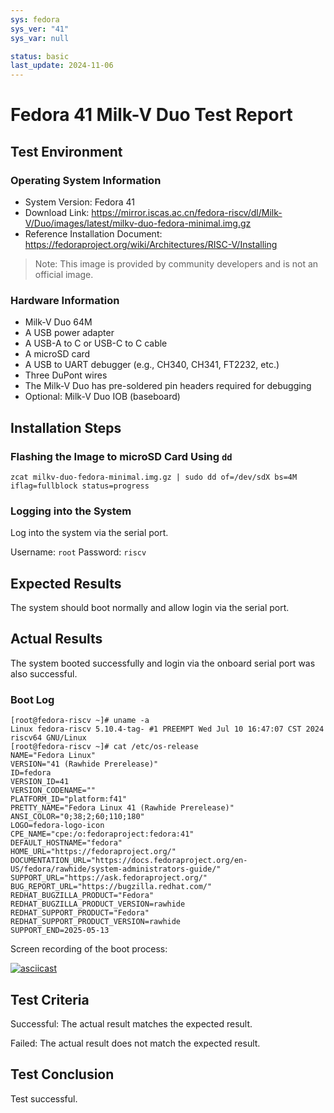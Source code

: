```yaml
---
sys: fedora
sys_ver: "41"
sys_var: null

status: basic
last_update: 2024-11-06
---
```


# Fedora 41 Milk-V Duo Test Report

## Test Environment

### Operating System Information

- System Version: Fedora 41
- Download Link: https://mirror.iscas.ac.cn/fedora-riscv/dl/Milk-V/Duo/images/latest/milkv-duo-fedora-minimal.img.gz
- Reference Installation Document: https://fedoraproject.org/wiki/Architectures/RISC-V/Installing

> Note: This image is provided by community developers and is not an official image.

### Hardware Information

- Milk-V Duo 64M
- A USB power adapter
- A USB-A to C or USB-C to C cable
- A microSD card
- A USB to UART debugger (e.g., CH340, CH341, FT2232, etc.)
- Three DuPont wires
- The Milk-V Duo has pre-soldered pin headers required for debugging
- Optional: Milk-V Duo IOB (baseboard)

## Installation Steps

### Flashing the Image to microSD Card Using `dd`

```shell
zcat milkv-duo-fedora-minimal.img.gz | sudo dd of=/dev/sdX bs=4M iflag=fullblock status=progress 
```

### Logging into the System

Log into the system via the serial port.

Username: `root`
Password: `riscv`

## Expected Results

The system should boot normally and allow login via the serial port.

## Actual Results

The system booted successfully and login via the onboard serial port was also successful.

### Boot Log

```log
[root@fedora-riscv ~]# uname -a
Linux fedora-riscv 5.10.4-tag- #1 PREEMPT Wed Jul 10 16:47:07 CST 2024 riscv64 GNU/Linux
[root@fedora-riscv ~]# cat /etc/os-release 
NAME="Fedora Linux"
VERSION="41 (Rawhide Prerelease)"
ID=fedora
VERSION_ID=41
VERSION_CODENAME=""
PLATFORM_ID="platform:f41"
PRETTY_NAME="Fedora Linux 41 (Rawhide Prerelease)"
ANSI_COLOR="0;38;2;60;110;180"
LOGO=fedora-logo-icon
CPE_NAME="cpe:/o:fedoraproject:fedora:41"
DEFAULT_HOSTNAME="fedora"
HOME_URL="https://fedoraproject.org/"
DOCUMENTATION_URL="https://docs.fedoraproject.org/en-US/fedora/rawhide/system-administrators-guide/"
SUPPORT_URL="https://ask.fedoraproject.org/"
BUG_REPORT_URL="https://bugzilla.redhat.com/"
REDHAT_BUGZILLA_PRODUCT="Fedora"
REDHAT_BUGZILLA_PRODUCT_VERSION=rawhide
REDHAT_SUPPORT_PRODUCT="Fedora"
REDHAT_SUPPORT_PRODUCT_VERSION=rawhide
SUPPORT_END=2025-05-13
```

Screen recording of the boot process:

[![asciicast](https://asciinema.org/a/88V2VC1BWeFEVYRoj5s4YHO8o.svg)](https://asciinema.org/a/88V2VC1BWeFEVYRoj5s4YHO8o)

## Test Criteria

Successful: The actual result matches the expected result.

Failed: The actual result does not match the expected result.

## Test Conclusion

Test successful.
